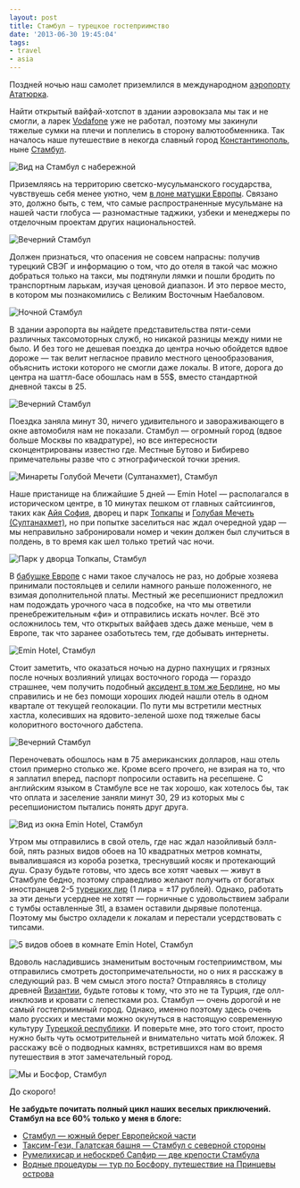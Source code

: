 ```yaml
---
layout: post
title: Стамбул — турецкое гостеприимство
date: '2013-06-30 19:45:04'
tags:
- travel
- asia
---
```


Поздней ночью наш самолет приземлился в международном [аэропорту Ататюрка](http://ru.wikipedia.org/wiki/%D0%9C%D0%B5%D0%B6%D0%B4%D1%83%D0%BD%D0%B0%D1%80%D0%BE%D0%B4%D0%BD%D1%8B%D0%B9_%D0%B0%D1%8D%D1%80%D0%BE%D0%BF%D0%BE%D1%80%D1%82_%D0%B8%D0%BC%D0%B5%D0%BD%D0%B8_%D0%90%D1%82%D0%B0%D1%82%D1%8E%D1%80%D0%BA%D0%B0).

Найти открытый вайфай-хотспот в здании аэровокзала мы так и не смогли, а ларек [Vodafone](http://ru.wikipedia.org/wiki/Vodafone) уже не работал, поэтому мы закинули тяжелые сумки на плечи и поплелись в сторону валютообменника. Так началось наше путешествие в некогда славный город [Константинополь](http://ru.wikipedia.org/wiki/%D0%9A%D0%BE%D0%BD%D1%81%D1%82%D0%B0%D0%BD%D1%82%D0%B8%D0%BD%D0%BE%D0%BF%D0%BE%D0%BB%D1%8C), ныне [Стамбул](https://ru.wikipedia.org/wiki/%D0%A1%D1%82%D0%B0%D0%BC%D0%B1%D1%83%D0%BB).

![Вид на Стамбул с набережной](/assets/images/2017/09/IMG_4130.jpg)

Приземляясь на территорию светско-мусульманского государства, чувствуешь себя менее уютно, чем [в лоне матушки Европы](http://shouldgo.ru/tag/europe/). Связано это, должно быть, с тем, что самые распространенные мусульмане на нашей части глобуса — разномастные таджики, узбеки и менеджеры по отделочным проектам других национальностей.

![Вечерний Стамбул](/assets/images/2017/09/IMG_4658.jpg)

Должен признаться, что опасения не совсем напрасны: получив турецкий СВЭГ и информацию о том, что до отеля в такой час можно добраться только на такси, мы подтянули лямки и пошли бродить по транспортным ларькам, изучая ценовой диапазон. И это первое место, в котором мы познакомились с Великим Восточным Наебаловом.

![Ночной Стамбул](/assets/images/2017/09/IMG_4134.jpg)

В здании аэропорта вы найдете представительства пяти-семи различных таксомоторных служб, но никакой разницы между ними не было. И без того не дешевая поездка до центра ночью обойдется вдвое дороже — так велит негласное правило местного ценообразования, объяснить истоки которого не смогли даже локалы. В итоге, дорога до центра на шаттл-басе обошлась нам в 55$, вместо стандартной дневной таксы в 25.

![Вечерний Стамбул](/assets/images/2017/09/IMG_3954.jpg)

Поездка заняла минут 30, ничего удивительного и завораживающего в окне автомобиля нам не показали. Стамбул — огромный город (вдвое больше Москвы по квадратуре), но все интересности сконцентрированы известно где. Местные Бутово и Бибирево примечательны разве что с этнографической точки зрения.

![Минареты Голубой Мечети (Султанахмет), Стамбул](/assets/images/2017/09/IMG_3973.jpg)

Наше пристанище на ближайшие 5 дней — Emin Hotel — располагался в историческом центре, в 10 минутах пешком от главных сайтсиингов, таких как [Айя София](http://ru.wikipedia.org/wiki/%D0%A1%D0%BE%D0%B1%D0%BE%D1%80_%D0%A1%D0%B2%D1%8F%D1%82%D0%BE%D0%B9_%D0%A1%D0%BE%D1%84%D0%B8%D0%B8_(%D0%9A%D0%BE%D0%BD%D1%81%D1%82%D0%B0%D0%BD%D1%82%D0%B8%D0%BD%D0%BE%D0%BF%D0%BE%D0%BB%D1%8C)), дворец и парк [Топкапы](http://ru.wikipedia.org/wiki/%D0%A2%D0%BE%D0%BF%D0%BA%D0%B0%D0%BF%D1%8B) и [Голубая Мечеть (Султанахмет)](http://ru.wikipedia.org/wiki/%D0%93%D0%BE%D0%BB%D1%83%D0%B1%D0%B0%D1%8F_%D0%BC%D0%B5%D1%87%D0%B5%D1%82%D1%8C_(%D0%A1%D1%82%D0%B0%D0%BC%D0%B1%D1%83%D0%BB)), но при попытке заселиться нас ждал очередной удар — мы неправильно забронировали номер и чекин должен был случиться в полдень, в то время как шел только третий час ночи.

![Парк у дворца Топкапы, Стамбул](/assets/images/2017/09/IMG_4232.jpg)

В [бабушке Европе](http://shouldgo.ru/tag/europe/) с нами такое случалось не раз, но добрые хозяева принимали постояльцев и селили намного раньше положенного, не взимая дополнительной платы. Местный же ресепшионист предложил нам подождать урочного часа в подсобке, на что мы ответили пренебрежительным «фи» и отправились искать ночлег. Всё это осложнилось тем, что открытых вайфаев здесь даже меньше, чем в Европе, так что заранее озаботьтесь тем, где добывать интернеты.

![Emin Hotel, Стамбул](/assets/images/2017/09/IMG_4672.jpg)

Стоит заметить, что оказаться ночью на дурно пахнущих и грязных после ночных возлияний улицах восточного города — гораздо страшнее, чем получить подобный [аксидент в том же Берлине](http://shouldgo.ru/berlin-tt/ "Их бин ейн Берлинер! Типс энд трикс"), но мы справились и не без помощи хороших людей нашли отель в одном квартале от текущей геолокации. По пути мы встретили местных хастла, колесивших на ядовито-зеленой шохе под тяжелые басы колоритного восточного дабстепа.

![Вечерний Стамбул](/assets/images/2017/09/IMG_3957.jpg)

Переночевать обошлось нам в 75 американских долларов, наш отель стоил примерно столько же. Кроме всего прочего, не взирая на то, что я заплатил вперед, паспорт попросили оставить на ресепшене. С английским языком в Стамбуле все не так хорошо, как хотелось бы, так что оплата и заселение заняли минут 30, 29 из которых мы с ресепшионистом пытались понять друг друга.

![Вид из окна Emin Hotel, Стамбул](/assets/images/2017/10/IMG_0064.jpg)

Утром мы отправились в свой отель, где нас ждал назойливый бэлл-бой, пять разных видов обоев на 10 квадратных метров комнаты, вывалившаяся из короба розетка, треснувший косяк и протекающий душ. Сразу будьте готовы, что здесь все хотят чаевых — живут в Стамбуле бедно, поэтому справедливо желают получить от богатых иностранцев 2-5 [турецких лир](https://ru.wikipedia.org/wiki/%D0%A2%D1%83%D1%80%D0%B5%D1%86%D0%BA%D0%B0%D1%8F_%D0%BB%D0%B8%D1%80%D0%B0) (1 лира = ±17 рублей). Однако, работать за эти деньги усерднее не хотят — горничные с удовольствием забрали с тумбы оставленные 3tl, а взамен оставили дырявые полотенца. Поэтому мы быстро охладели к локалам и перестали усердствовать с типсами.

![5 видов обоев в комнате Emin Hotel, Стамбул](/assets/images/2017/10/UNADJUSTEDNONRAW_thumb_39dd.jpg)

Вдоволь насладившись знаменитым восточным гостеприимством, мы отправились смотреть достопримечательности, но о них я расскажу в следующий раз. В чем смысл этого поста? Отправляясь в столицу древней [Византии](http://ru.wikipedia.org/wiki/%D0%92%D0%B8%D0%B7%D0%B0%D0%BD%D1%82%D0%B8%D0%B9%D1%81%D0%BA%D0%B0%D1%8F_%D0%B8%D0%BC%D0%BF%D0%B5%D1%80%D0%B8%D1%8F), будьте готовы к тому, что это не та Турция, где олл-инклюзив и кровати с лепестками роз. Стамбул — очень дорогой и не самый гостеприимный город. Однако, именно поэтому здесь очень мало русских и местами можно окунуться в настоящую современную культуру [Турецкой республики](http://ru.wikipedia.org/wiki/%D0%A2%D1%83%D1%80%D1%86%D0%B8%D1%8F). И поверьте мне, это того стоит, просто нужно быть чуть осмотрительней и внимательно читать мой бложек. Я расскажу всё о подводных камнях, встретившихся нам во время путешествия в этот замечательный город.

![Мы и Босфор, Стамбул](/assets/images/2017/10/UNADJUSTEDNONRAW_thumb_39ec-1.jpg)

До скорого!

**Не забудьте почитать полный цикл наших веселых приключений. Стамбул на все 60% только у меня в блоге:**

- [Стамбул — южный берег Европейской части](http://shouldgo.ru/istanbul-south-european/ "Стамбул — южный берег Европейской части")
- [Таксим-Гези, Галатская башня — Стамбул с северной стороны](http://shouldgo.ru/istanbul-taksim-galata/ "Таксим-Гези, Галатская башня — Стамбул с северной стороны")
- [Румелихисар и небоскреб Сапфир — две крепости Стамбула](http://shouldgo.ru/rumelihisari_sapphire_istanbul/ "Румелихисар и небоскреб Сапфир — две крепости Стамбула")
- [Водные процедуры — тур по Босфору, путешествие на Принцевы острова](http://shouldgo.ru/adalar/ "Водные процедуры — тур по Босфору, путешествие на Принцевы острова")
